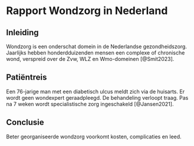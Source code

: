 # Rapport Wondzorg in Nederland

## Inleiding

Wondzorg is een onderschat domein in de Nederlandse gezondheidszorg. Jaarlijks hebben honderdduizenden mensen een complexe of chronische wond, verspreid over de Zvw, WLZ en Wmo-domeinen [@Smit2023].

## Patiëntreis

Een 76-jarige man met een diabetisch ulcus meldt zich via de huisarts. Er wordt geen wondexpert geraadpleegd. De behandeling verloopt traag. Pas na 7 weken wordt specialistische zorg ingeschakeld [@Jansen2021].

## Conclusie

Beter georganiseerde wondzorg voorkomt kosten, complicaties en leed.
